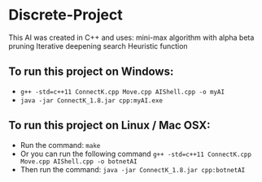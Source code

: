 # Discrete-Project

This AI was created in C++ and uses:
mini-max algorithm with alpha beta pruning
Iterative deepening search
Heuristic function

## To run this project on Windows:
- `g++ -std=c++11 ConnectK.cpp Move.cpp AIShell.cpp -o myAI`
- `java -jar ConnectK_1.8.jar cpp:myAI.exe`

## To run this project on Linux / Mac OSX:
- Run the command: `make`
- Or you can run the following command `g++ -std=c++11 ConnectK.cpp Move.cpp AIShell.cpp -o botnetAI`
- Then run the command: `java -jar ConnectK_1.8.jar cpp:botnetAI`
